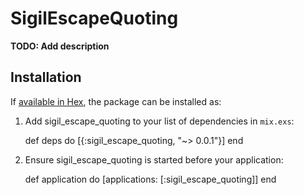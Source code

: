 # SigilEscapeQuoting

**TODO: Add description**

## Installation

If [available in Hex](https://hex.pm/docs/publish), the package can be installed as:

  1. Add sigil_escape_quoting to your list of dependencies in `mix.exs`:

        def deps do
          [{:sigil_escape_quoting, "~> 0.0.1"}]
        end

  2. Ensure sigil_escape_quoting is started before your application:

        def application do
          [applications: [:sigil_escape_quoting]]
        end
